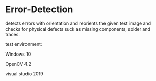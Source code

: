 # Error-Detection
detects errors with orientation and reorients the given test image and checks for physical defects suck as missing components, solder and traces.

test environment: 

Windows 10

OpenCV 4.2

visual studio 2019

